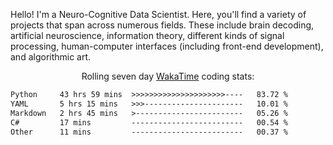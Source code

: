 Hello! I'm a Neuro-Cognitive Data Scientist. Here, you'll find a variety of projects that span across numerous fields. These include brain decoding, artificial neuroscience, information theory, different kinds of signal processing, human-computer interfaces (including front-end development), and algorithmic art. 

<p align="center">Rolling seven day <a href="https://wakatime.com/@syrkis"/>WakaTime</a> coding stats:</p>
<!--START_SECTION:waka-->

```txt
Python     43 hrs 59 mins  >>>>>>>>>>>>>>>>>>>>>----   83.72 %
YAML       5 hrs 15 mins   >>>----------------------   10.01 %
Markdown   2 hrs 45 mins   >------------------------   05.26 %
C#         17 mins         -------------------------   00.54 %
Other      11 mins         -------------------------   00.37 %
```

<!--END_SECTION:waka-->
